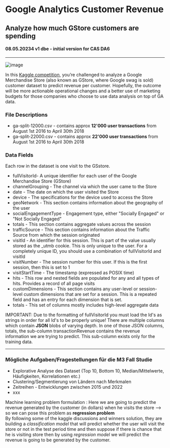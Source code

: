 # Google Analytics Customer Revenue  

Analyze how much GStore customers are spending
---  
#### 08.05.20234 v1 dbe - initial version for CAS DA6
---  
![image](https://github.com/sawubona-gmbh/CAS-DA/assets/52699611/15af78f5-6b98-4a07-8d26-90ee515c8ce6)

In this [Kaggle competition](https://www.kaggle.com/competitions/ga-customer-revenue-prediction/overview), you’re challenged to analyze a Google Merchandise Store (also known as GStore, where Google swag is sold) customer dataset to predict revenue per customer. Hopefully, the outcome will be more actionable operational changes and a better use of marketing budgets for those companies who choose to use data analysis on top of GA data.


### File Descriptions  
+ ga-split-12000.csv - contains approx **12'000 user transactions** from August 1st 2016 to April 30th 2018
+ ga-split-22000.csv - contains approx **22'000 user transactions** from August 1st 2016 to April 30th 2018

### Data Fields   
Each row in the dataset is one visit to the GSstore. 

+ fullVisitorId- A unique identifier for each user of the Google Merchandise Store (GStore)
+ channelGrouping - The channel via which the user came to the Store
+ date - The date on which the user visited the Store
+ device - The specifications for the device used to access the Store
+ geoNetwork - This section contains information about the geography of the user
+ socialEngagementType - Engagement type, either "Socially Engaged" or "Not Socially Engaged"
+ totals - This section contains aggregate values across the session
+ trafficSource - This section contains information about the Traffic Source from which the session originated
+ visitId - An identifier for this session. This is part of the value usually stored as the _utmb cookie. This is only unique to the user. 
For a completely unique ID, you should use a combination of fullVisitorId and visitId
+ visitNumber - The session number for this user. If this is the first session, then this is set to 1
+ visitStartTime - The timestamp (expressed as POSIX time)
+ hits - This row and nested fields are populated for any and all types of hits. Provides a record of all page visits
+ customDimensions - This section contains any user-level or session-level custom dimensions that are set for a session. 
This is a repeated field and has an entry for each dimension that is set.
+ totals - This set of columns mostly includes high-level aggregate data

IMPORTANT: Due to the formatting of fullVisitorId you must load the Id's as strings in order for all Id's to be properly unique!
There are multiple columns which contain **JSON** blobs of varying depth. In one of those JSON columns, totals, the sub-column transactionRevenue contains the revenue information we are trying to predict. 
This sub-column exists only for the training data.


---   
### Mögliche Aufgaben/Fragestellungen für die M3 Fall Studie    
+ Explorative Analyse des Dataset (Top 10, Bottom 10, Median/Mittelwerte, Häufigkeiten, Korrelationen etc.)
+ Clustering/Segmentierung von Ländern nach Merkmalen
+ Zeitreihen - Entwicklungen zwischen 2015 und 2022
+ xxx  

Machine learning problem formulation :
Here we are going to predict the revenue generated by the customer (in dollars) when he visits the store --> so we can pose this problem as **regression problem**  
By following some of the kaggle discussions and winners solution, they are building a *classification model* that will predict whether the user will visit the store or not in the test period time 
and then suppose if there is chance that he is visiting store then by using *regression model* we will predict the revenue is going to be generated by the customer.
